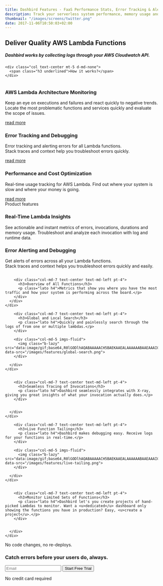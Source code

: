 ```yaml
---
title: Dashbird Features - FaaS Performance Stats, Error Tracking & Alerts
description: Track your serverless system performance, memory usage and AWS costs. Real-time function tracing and live tailing make troubleshooting your lambdas truly effortless.
thumbnail: "/images/screens/twitter.png"
date: 2017-11-06T10:50:03+02:00
---
```


<section class="container-fluid dark-bg">
  <div class="row">
    <div class="col text-center mt-5 d-none d-md-block">
      <h1>Deliver Quality AWS Lambda Functions</h1>
      <h5>Dashbird works by collecting logs through your AWS Cloudwatch API.</h5>
    </div>

    <div class="col text-center mt-5 d-md-none">
      <span class="h3 underlined">How it works?</span>
    </div>
  </div>

  <div class="row justify-content-md-center align-items-center">
    <div class="col bg-white p-3 mb-4 mt-5 mx-auto clickable" style="max-width: 800px;">
      <div class="row align-items-md-center">
        <div class="col-md-2 text-center">
          <img class="b-lazy" src="data:image/gif;base64,R0lGODlhAQABAAAAACH5BAEKAAEALAAAAAABAAEAAAICTAEAOw==" data-src="/images/graph.svg">
        </div>
        <div class="col-md-10 text-center text-md-left">
          <h3>AWS Lambda Architecture Monitoring</h3>
          <p class='lato'>Keep an eye on executions and failures and react quickly to negative trends. Locate the most problematic functions and services quickly and evaluate the scope of issues.</p>
          <span class='float-right'><a href='/features/aws-lambda-serverless-monitoring'>read more</a></span>
        </div>
      </div>
    </div>
  </div>

  <div class="row justify-content-md-center align-items-center">
    <div class="col bg-white p-3 mb-4 mx-auto clickable" style="max-width: 800px;">
      <div class="row align-items-center">
        <div class="col-md-2 text-center">
          <img class="b-lazy" src="data:image/gif;base64,R0lGODlhAQABAAAAACH5BAEKAAEALAAAAAABAAEAAAICTAEAOw==" data-src="/images/magnifier.svg">
        </div>
        <div class="col-md-10 text-center text-md-left">
          <h3>Error Tracking and Debugging</h3>
          <p class="lato">Error tracking and alerting errors for all Lambda functions.<br> Stack traces and context help you troubleshoot errors quickly.</p>
          <span class='float-right'><a href='/features/lambda-error-tracking'>read more</a></span>
        </div>
      </div>
    </div>
  </div>

  <div class="row justify-content-md-center align-items-center">
    <div class="col bg-white p-3 mb-4 mx-auto clickable" style="max-width: 800px;">
      <div class="row align-items-center">
        <div class="col-md-2 text-center">
          <img class="b-lazy" src="data:image/gif;base64,R0lGODlhAQABAAAAACH5BAEKAAEALAAAAAABAAEAAAICTAEAOw==" data-src="/images/tag.svg">
        </div>
        <div class="col-md-10 text-center text-md-left">
          <h3>Performance and Cost Optimization</h3>
          <p class='lato'>Real-time usage tracking for AWS Lambda. Find out where your system is slow and where your money is going.</p>
          <span class='float-right'><a href='/features/aws-lambda-performance-cost'>read more</a></span>
        </div>
      </div>
    </div>
  </div>

  <div class="row">
    <div class="col text-center mt-5">
      <span class="h2 underlined">Product features</span>
    </div>
  </div>

  <div class="row justify-content-md-center align-items-center">
    <div class="col-10 bg-white p-3 mt-5 mb-4 mx-auto">
      <div class="row">
        <div class="col-md-5 imgs-fluid">
          <img class="b-lazy" src="data:image/gif;base64,R0lGODlhAQABAAAAACH5BAEKAAEALAAAAAABAAEAAAICTAEAOw==" data-src="/images/features/function-monitoring.png">
        </div>
        <div class="col-md-7 text-center text-md-left pt-4">
          <h3>Real-Time Lambda Insights</h3>
          <p class="lato h4 lh-2">See actionable and instant metrics of errors, invocations, durations and memory usage. Troubleshoot and analyze each invocation with log and runtime data.</p>
        </div>
      </div>
    </div>
  </div>

  <div class="row justify-content-md-center align-items-center">
    <div class="col-10 bg-white p-3 mt-5 mb-4 mx-auto">
      <div class="row">
        <div class="col-md-7 text-center text-md-left pt-4">
          <h3>Error Alerting and Debugging</h3>
          <p class="lato h4 lh-2">Get alerts of errors across all your Lambda functions.<br> Stack traces and context helps you troubleshoot errors quickly and easily.</p>
        </div>
        <div class="col-md-5 text-right imgs-fluid">
          <img class="b-lazy" src="data:image/gif;base64,R0lGODlhAQABAAAAACH5BAEKAAEALAAAAAABAAEAAAICTAEAOw==" data-src="/images/screens/error.png">
        </div>
      </div>
    </div>
  </div>

  <div class="row justify-content-md-center align-items-center">
    <div class="col-10 bg-white p-3 mt-5 mb-4 mx-auto">
      <div class="row ">
        <div class="col-md-5 imgs-fluid">
          <img class="b-lazy" src="data:image/gif;base64,R0lGODlhAQABAAAAACH5BAEKAAEALAAAAAABAAEAAAICTAEAOw==" data-src="/images/features/lambdas-view.png">
        </div>

        <div class="col-md-7 text-center text-md-left pt-4">
          <h3>Overview of All Functions</h3>
          <p class="lato h4">Metrics that show you where you have the most traffic and how your system is performing across the board.</p>
        </div>
      </div>
    </div>
  </div>

  <div class="row justify-content-md-center align-items-center">
    <div class="col-10 bg-white p-3 mt-5 mb-4 mx-auto">
      <div class="row">

        <div class="col-md-7 text-center text-md-left pt-4">
          <h3>Global and Local Search</h3>
          <p class="lato h4">Quickly and painlessly search through the logs of from one or multiple lambdas.</p>
        </div>

        <div class="col-md-5 imgs-fluid">
          <img class="b-lazy" src="data:image/gif;base64,R0lGODlhAQABAAAAACH5BAEKAAEALAAAAAABAAEAAAICTAEAOw==" data-src="/images/features/global-search.png">
        </div>

      </div>
    </div>
  </div>

  <div class="row justify-content-md-center align-items-center">
    <div class="col-10 bg-white p-3 mt-5 mb-4 mx-auto">
      <div class="row ">
        <div class="col-md-5 imgs-fluid">
          <img class="b-lazy" src="data:image/gif;base64,R0lGODlhAQABAAAAACH5BAEKAAEALAAAAAABAAEAAAICTAEAOw==" data-src="/images/features/x-ray.png">
        </div>

        <div class="col-md-7 text-center text-md-left pt-4">
          <h3>Seamless Tracing of Invocations</h3>
          <p class="lato h4">Dashbird seamlessly integrates with X-ray, giving you great insights of what your invocation actually does.</p>
        </div>


      </div>
    </div>
  </div>

  <div class="row justify-content-md-center align-items-center">
    <div class="col-10 bg-white p-3 mt-5 mb-4 mx-auto">
      <div class="row">

        <div class="col-md-7 text-center text-md-left pt-4">
          <h3>Live Function Tailing</h3>
          <p class="lato h4">Dashbird makes debugging easy. Receive logs for your functions in real-time.</p>
        </div>

        <div class="col-md-5 imgs-fluid">
          <img class="b-lazy" src="data:image/gif;base64,R0lGODlhAQABAAAAACH5BAEKAAEALAAAAAABAAEAAAICTAEAOw==" data-src="/images/features/live-tailing.png">
        </div>

      </div>
    </div>
  </div>

  <div class="row justify-content-md-center align-items-center">
    <div class="col-10 bg-white p-3 mt-5 mb-4 mx-auto">
      <div class="row ">
        <div class="col-md-5 imgs-fluid">
          <img class="b-lazy" src="data:image/gif;base64,R0lGODlhAQABAAAAACH5BAEKAAEALAAAAAABAAEAAAICTAEAOw==" data-src="/images/features/project-overview.png">
        </div>

        <div class="col-md-7 text-center text-md-left pt-4">
          <h3>Monitor Limited Sets of Functions</h3>
          <p class="lato h4">Dashbird let's you create projects of hand-picked Lambdas to monitor. Want a <u>dedicated</u> dashboard only showing the functions you have in production? Easy, <u>create a project</u>.</p>
        </div>


      </div>
    </div>
  </div>

</section>

<section class="container-fluid">
  <div class="row justify-content-md-center">
    <div class="col justify-content-md-center text-center cta-blue bg-cta br-7 mb-8 mt-5 pt-5 pb-5 mx-auto" style="max-width: 832px;" >
      <span class="h1 pt-5">No code changes, no re-deploys.</span>
      <h3 class="mt-3">Catch errors before your users do, always.</h3>
      <div class="row justify-content-md-center justify-content-sm-center">
        <div class="col-sm-10 col-xs-12">
          <form method="get" action="/register">
            <label class="input-group">
              <input type="email" class="form-control cta-input" placeholder='Email' name='email' required>
              <button class="input-group-addon cta-pink cta-btn" type="submit">Start Free Trial</button>
            </label>
          </form>
          <p class="text-center small">No credit card required</p>
        </div>
      </div>
    </div>
  </div>
</section>
